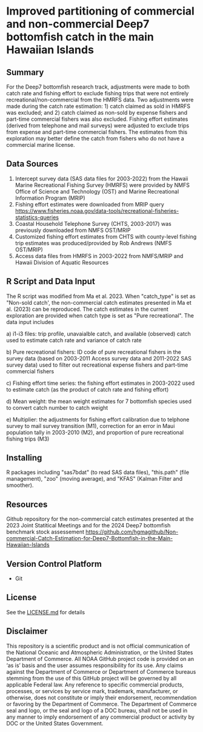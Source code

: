 # Improved partitioning of commercial and non-commercial Deep7 bottomfish catch in the main Hawaiian Islands



## Summary
For the Deep7 bottomfish research track, adjustments were made to both catch rate and fishing effort to exclude fishing trips that were not entirely recreational/non-commercial from the HMRFS data. Two adjustments were made during the catch rate estimation: 1) catch claimed as sold in HMRFS was excluded; and 2) catch claimed as non-sold by expense fishers and part-time commercial fishers was also excluded. Fishing effort estimates (derived from telephone and mail surveys) were adjusted to exclude trips from expense and part-time commercial fishers. The estimates from this exploration may better define the catch from fishers who do not have a commercial marine license. 
## Data Sources
1) Intercept survey data (SAS data files for 2003-2022) from the Hawaii Marine Recreational Fishing Survey (HMRFS) were provided by NMFS Office of Science and Technology (OST) and Marine Recreational Information Program (MRIP)
2) Fishing effort estimates were downloaded from MRIP query https://www.fisheries.noaa.gov/data-tools/recreational-fisheries-statistics-queries
3) Coastal Household Telephone Survey (CHTS, 2003-2017) was previously downloaded from NMFS OST/MRIP
4) Customized fishing effort estimates from CHTS with county-level fishing trip estimates was produced/provided by Rob Andrews (NMFS OST/MRIP)
5) Access data files from HMRFS in 2003-2022 from NMFS/MRIP and Hawaii Division of Aquatic Resources

## R Script and Data Input   
The R script was modified from Ma et al. 2023. When "catch_type" is set as "Non-sold catch', the non-commercial catch estimates presented in Ma et al. (2023) can be reproduced. The catch estimates in the current exploration are provided when catch type is set as "Pure recreational". The data input includes

a) i1-i3 files: trip profile, unavaialble catch, and available (observed) catch used to estimate catch rate and variance of catch rate

b) Pure recreational fishers: ID code of pure recreational fishers in the survey data (based on 2003-2011 Access survey data and 2011-2022 SAS survey data) used to filter out recreational expense fishers and part-time commercial fishers

c) Fishing effort time series: the fishing effort estimates in 2003-2022 used to estimate catch (as the product of catch rate and fishing effort)

d) Mean weight: the mean weight estimates for 7 bottomfish species used to convert catch number to catch weight

e) Multiplier: the adjustments for fishing effort calibration due to telphone survey to mail survey transition (M1), correction for an error in Maui population tally in 2003-2010 (M2), and proportion of pure recreational fishing trips (M3)

## Installing
R packages including "sas7bdat" (to read SAS data files), "this.path" (file management), "zoo" (moving average), and "KFAS" (Kalman Filter and smoother).
## Resources
Github repository for the non-commercial catch estimates presented at the 2023 Joint Statitical Meetings and for the 2024 Deep7 bottomfish benchmark stock assessement
https://github.com/hgmagithub/Non-commercial-Catch-Estimation-for-Deep7-Bottomfish-in-the-Main-Hawaiian-Islands

## Version Control Platform
- Git

## License
See the [LICENSE.md](./LICENSE.md) for details

## Disclaimer
This repository is a scientific product and is not official communication of the National Oceanic and Atmospheric Administration, or the United States Department of Commerce. All NOAA GitHub project code is provided on an ‘as is’ basis and the user assumes responsibility for its use. Any claims against the Department of Commerce or Department of Commerce bureaus stemming from the use of this GitHub project will be governed by all applicable Federal law. Any reference to specific commercial products, processes, or services by service mark, trademark, manufacturer, or otherwise, does not constitute or imply their endorsement, recommendation or favoring by the Department of Commerce. The Department of Commerce seal and logo, or the seal and logo of a DOC bureau, shall not be used in any manner to imply endorsement of any commercial product or activity by DOC or the United States Government.
